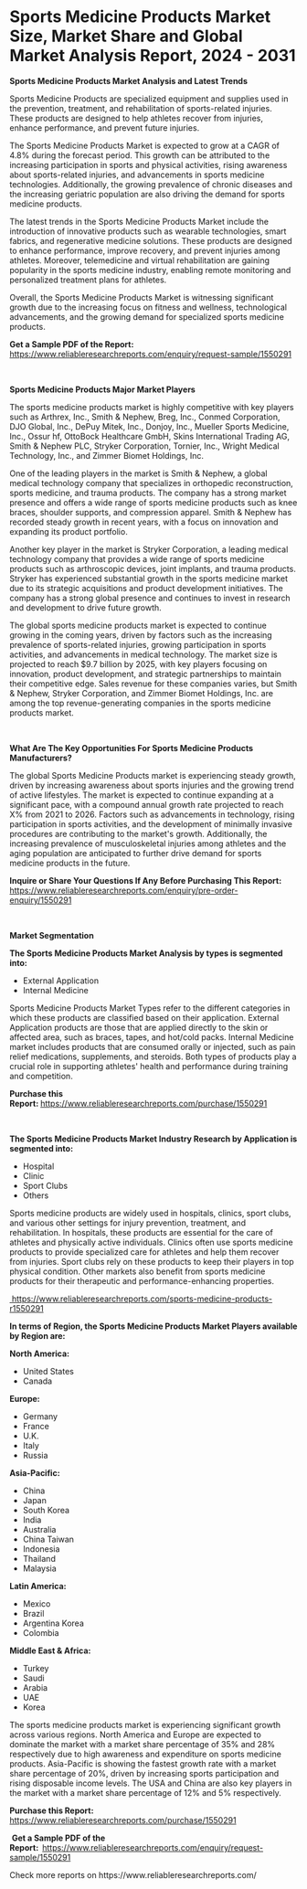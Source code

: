 <p><h1>Sports Medicine Products Market Size, Market Share and Global Market Analysis Report, 2024 - 2031</h1></p><p><strong>Sports Medicine Products Market Analysis and Latest Trends</strong></p>
<p><p>Sports Medicine Products are specialized equipment and supplies used in the prevention, treatment, and rehabilitation of sports-related injuries. These products are designed to help athletes recover from injuries, enhance performance, and prevent future injuries.</p><p>The Sports Medicine Products Market is expected to grow at a CAGR of 4.8% during the forecast period. This growth can be attributed to the increasing participation in sports and physical activities, rising awareness about sports-related injuries, and advancements in sports medicine technologies. Additionally, the growing prevalence of chronic diseases and the increasing geriatric population are also driving the demand for sports medicine products.</p><p>The latest trends in the Sports Medicine Products Market include the introduction of innovative products such as wearable technologies, smart fabrics, and regenerative medicine solutions. These products are designed to enhance performance, improve recovery, and prevent injuries among athletes. Moreover, telemedicine and virtual rehabilitation are gaining popularity in the sports medicine industry, enabling remote monitoring and personalized treatment plans for athletes.</p><p>Overall, the Sports Medicine Products Market is witnessing significant growth due to the increasing focus on fitness and wellness, technological advancements, and the growing demand for specialized sports medicine products.</p></p>
<p><strong>Get a Sample PDF of the Report:&nbsp;</strong> <a href="https://www.reliableresearchreports.com/enquiry/request-sample/1550291">https://www.reliableresearchreports.com/enquiry/request-sample/1550291</a></p>
<p>&nbsp;</p>
<p><strong>Sports Medicine Products Major Market Players</strong></p>
<p><p>The sports medicine products market is highly competitive with key players such as Arthrex, Inc., Smith & Nephew, Breg, Inc., Conmed Corporation, DJO Global, Inc., DePuy Mitek, Inc., Donjoy, Inc., Mueller Sports Medicine, Inc., Ossur hf, OttoBock Healthcare GmbH, Skins International Trading AG, Smith & Nephew PLC, Stryker Corporation, Tornier, Inc., Wright Medical Technology, Inc., and Zimmer Biomet Holdings, Inc. </p><p>One of the leading players in the market is Smith & Nephew, a global medical technology company that specializes in orthopedic reconstruction, sports medicine, and trauma products. The company has a strong market presence and offers a wide range of sports medicine products such as knee braces, shoulder supports, and compression apparel. Smith & Nephew has recorded steady growth in recent years, with a focus on innovation and expanding its product portfolio.</p><p>Another key player in the market is Stryker Corporation, a leading medical technology company that provides a wide range of sports medicine products such as arthroscopic devices, joint implants, and trauma products. Stryker has experienced substantial growth in the sports medicine market due to its strategic acquisitions and product development initiatives. The company has a strong global presence and continues to invest in research and development to drive future growth.</p><p>The global sports medicine products market is expected to continue growing in the coming years, driven by factors such as the increasing prevalence of sports-related injuries, growing participation in sports activities, and advancements in medical technology. The market size is projected to reach $9.7 billion by 2025, with key players focusing on innovation, product development, and strategic partnerships to maintain their competitive edge. Sales revenue for these companies varies, but Smith & Nephew, Stryker Corporation, and Zimmer Biomet Holdings, Inc. are among the top revenue-generating companies in the sports medicine products market.</p></p>
<p>&nbsp;</p>
<p><strong>What Are The Key Opportunities For Sports Medicine Products Manufacturers?</strong></p>
<p><p>The global Sports Medicine Products market is experiencing steady growth, driven by increasing awareness about sports injuries and the growing trend of active lifestyles. The market is expected to continue expanding at a significant pace, with a compound annual growth rate projected to reach X% from 2021 to 2026. Factors such as advancements in technology, rising participation in sports activities, and the development of minimally invasive procedures are contributing to the market's growth. Additionally, the increasing prevalence of musculoskeletal injuries among athletes and the aging population are anticipated to further drive demand for sports medicine products in the future.</p></p>
<p><strong>Inquire or Share Your Questions If Any Before Purchasing This Report:</strong> <a href="https://www.reliableresearchreports.com/enquiry/pre-order-enquiry/1550291">https://www.reliableresearchreports.com/enquiry/pre-order-enquiry/1550291</a></p>
<p>&nbsp;</p>
<p><strong>Market Segmentation</strong></p>
<p><strong>The Sports Medicine Products Market Analysis by types is segmented into:</strong></p>
<p><ul><li>External Application</li><li>Internal Medicine</li></ul></p>
<p><p>Sports Medicine Products Market Types refer to the different categories in which these products are classified based on their application. External Application products are those that are applied directly to the skin or affected area, such as braces, tapes, and hot/cold packs. Internal Medicine market includes products that are consumed orally or injected, such as pain relief medications, supplements, and steroids. Both types of products play a crucial role in supporting athletes' health and performance during training and competition.</p></p>
<p><strong>Purchase this Report:&nbsp;</strong><a href="https://www.reliableresearchreports.com/purchase/1550291">https://www.reliableresearchreports.com/purchase/1550291</a></p>
<p>&nbsp;</p>
<p><strong>The Sports Medicine Products Market Industry Research by Application is segmented into:</strong></p>
<p><ul><li>Hospital</li><li>Clinic</li><li>Sport Clubs</li><li>Others</li></ul></p>
<p><p>Sports medicine products are widely used in hospitals, clinics, sport clubs, and various other settings for injury prevention, treatment, and rehabilitation. In hospitals, these products are essential for the care of athletes and physically active individuals. Clinics often use sports medicine products to provide specialized care for athletes and help them recover from injuries. Sport clubs rely on these products to keep their players in top physical condition. Other markets also benefit from sports medicine products for their therapeutic and performance-enhancing properties.</p></p>
<p><a href="https://www.reliableresearchreports.com/sports-medicine-products-r1550291">&nbsp;https://www.reliableresearchreports.com/sports-medicine-products-r1550291</a></p>
<p><strong>In terms of Region, the Sports Medicine Products Market Players available by Region are:</strong></p>
<p>
    <p> <strong> North America: </strong>
        <ul>
            <li>United States</li>
            <li>Canada</li>
        </ul>
        </p> 
    <p> <strong> Europe: </strong>
        <ul>
            <li>Germany</li>
            <li>France</li>
            <li>U.K.</li>
            <li>Italy</li>
            <li>Russia</li>
        </ul>
        </p> 
    <p> <strong> Asia-Pacific: </strong>
        <ul>
            <li>China</li>
            <li>Japan</li>
            <li>South Korea</li>
            <li>India</li>
            <li>Australia</li>
            <li>China Taiwan</li>
            <li>Indonesia</li>
            <li>Thailand</li>
            <li>Malaysia</li>
        </ul>
        </p> 
    <p> <strong> Latin America: </strong>
        <ul>
            <li>Mexico</li>
            <li>Brazil</li>
            <li>Argentina Korea</li>
            <li>Colombia</li>
        </ul>
        </p> 
    <p> <strong> Middle East & Africa: </strong>
        <ul>
            <li>Turkey</li>
            <li>Saudi</li>
            <li>Arabia</li>
            <li>UAE</li>
            <li>Korea</li>
        </ul>
    </p>
    </p>
<p><p>The sports medicine products market is experiencing significant growth across various regions. North America and Europe are expected to dominate the market with a market share percentage of 35% and 28% respectively due to high awareness and expenditure on sports medicine products. Asia-Pacific is showing the fastest growth rate with a market share percentage of 20%, driven by increasing sports participation and rising disposable income levels. The USA and China are also key players in the market with a market share percentage of 12% and 5% respectively.</p></p>
<p><strong>Purchase this Report: </strong><a href="https://www.reliableresearchreports.com/purchase/1550291">https://www.reliableresearchreports.com/purchase/1550291</a></p>
<p>&nbsp;<strong>Get a Sample PDF of the Report:&nbsp;&nbsp;</strong><a href="https://www.reliableresearchreports.com/enquiry/request-sample/1550291">https://www.reliableresearchreports.com/enquiry/request-sample/1550291</a></p>
<p><strong></strong></p>
<p>Check more reports on https://www.reliableresearchreports.com/</p>